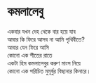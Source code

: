 # কমলালেবু

একবার যখন দেহ থেকে বার হয়ে যাব  
আবার কি ফিরে আসব না আমি পৃথিবীতে?  
আবার যেন ফিরে আসি  
কোনো এক শীতের রাতে  
একটা হিম কমলালেবুর করুণ মাংস নিয়ে  
কোনো এক পরিচিত মুমূর্ষুর বিছানার কিনারে।


